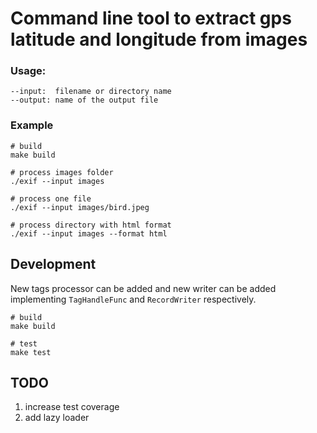 # Command line tool to extract gps latitude and longitude from images

### Usage:
```
--input:  filename or directory name 
--output: name of the output file
```

### Example
```shell
# build
make build

# process images folder
./exif --input images

# process one file
./exif --input images/bird.jpeg

# process directory with html format
./exif --input images --format html
```

## Development
New tags processor can be added and new writer can be added implementing `TagHandleFunc` and  `RecordWriter` respectively.  

```shell
# build
make build

# test
make test
```

## TODO
1. increase test coverage
2. add lazy loader